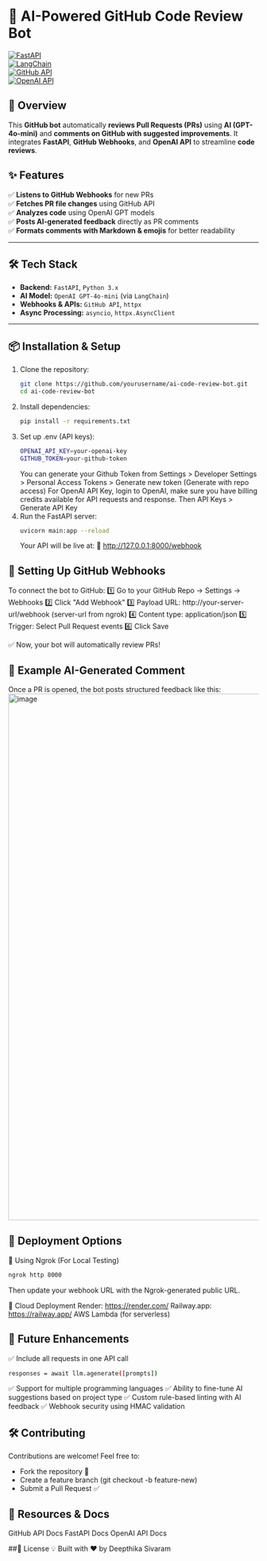 # 🚀 AI-Powered GitHub Code Review Bot 

[![FastAPI](https://img.shields.io/badge/FastAPI-0.100.0-green)](https://fastapi.tiangolo.com/)  
[![LangChain](https://img.shields.io/badge/LangChain-0.2.0-blue)](https://python.langchain.com/)  
[![GitHub API](https://img.shields.io/badge/GitHub%20API-v3-blueviolet)](https://docs.github.com/en/rest)  
[![OpenAI API](https://img.shields.io/badge/OpenAI%20API-GPT--4o-orange)](https://platform.openai.com/docs/)  

## **📝 Overview**
This **GitHub bot** automatically **reviews Pull Requests (PRs)** using **AI (GPT-4o-mini)** and **comments on GitHub with suggested improvements**. It integrates **FastAPI**, **GitHub Webhooks**, and **OpenAI API** to streamline **code reviews**.

## **✨ Features**
✅ **Listens to GitHub Webhooks** for new PRs  
✅ **Fetches PR file changes** using GitHub API  
✅ **Analyzes code** using OpenAI GPT models  
✅ **Posts AI-generated feedback** directly as PR comments  
✅ **Formats comments with Markdown & emojis** for better readability  

---

## **🛠 Tech Stack**
- **Backend:** `FastAPI`, `Python 3.x`
- **AI Model:** `OpenAI GPT-4o-mini` (via `LangChain`)
- **Webhooks & APIs:** `GitHub API`, `httpx`
- **Async Processing:** `asyncio`, `httpx.AsyncClient`

---

## **📦 Installation & Setup**
1. Clone the repository:
   ```bash
   git clone https://github.com/yourusername/ai-code-review-bot.git
   cd ai-code-review-bot
   ```
2. Install dependencies:
   ```bash
   pip install -r requirements.txt
   ```
4. Set up .env (API keys):
   ```bash
   OPENAI_API_KEY=your-openai-key
   GITHUB_TOKEN=your-github-token
   ```
   You can generate your Github Token from Settings > Developer Settings > Personal Access Tokens > Generate new token (Generate with repo access)
   For OpenAI API Key, login to OpenAI, make sure you have billing credits available for API requests and response. Then API Keys > Generate API Key
6. Run the FastAPI server:
   ```bash
   uvicorn main:app --reload
   ```
   Your API will be live at:
  📍 http://127.0.0.1:8000/webhook

## 🔗 Setting Up GitHub Webhooks
To connect the bot to GitHub:
1️⃣ Go to your GitHub Repo → Settings → Webhooks
2️⃣ Click "Add Webhook"
3️⃣ Payload URL: http://your-server-url/webhook (server-url from ngrok)
4️⃣ Content type: application/json
5️⃣ Trigger: Select Pull Request events
6️⃣ Click Save

✅ Now, your bot will automatically review PRs!

## 📜 Example AI-Generated Comment
Once a PR is opened, the bot posts structured feedback like this:
<img width="1058" alt="image" src="https://github.com/user-attachments/assets/36d5ce61-1efd-4120-9997-7afefa65be07" />


## 🚀 Deployment Options
🔹 Using Ngrok (For Local Testing)
  ```bash
  ngrok http 8000
  ```
  Then update your webhook URL with the Ngrok-generated public URL.

🔹 Cloud Deployment
  Render: https://render.com/
  Railway.app: https://railway.app/
  AWS Lambda (for serverless)
  
## 📌 Future Enhancements
✅ Include all requests in one API call
   ```bash
   responses = await llm.agenerate([prompts])
   ```
✅ Support for multiple programming languages
✅ Ability to fine-tune AI suggestions based on project type
✅ Custom rule-based linting with AI feedback
✅ Webhook security using HMAC validation

## 🛠 Contributing
Contributions are welcome! Feel free to:
* Fork the repository 🍴
* Create a feature branch (git checkout -b feature-new)
* Submit a Pull Request ✅

## 🔗 Resources & Docs
GitHub API Docs
FastAPI Docs
OpenAI API Docs

##📜 License
💡 Built with ❤️ by Deepthika Sivaram
